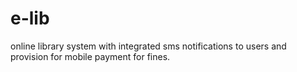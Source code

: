 # e-lib
online library system with integrated sms notifications to users and provision for mobile payment for fines.
